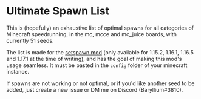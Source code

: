 # Ultimate Spawn List

This is (hopefully) an exhaustive list of optimal spawns for all categories of Minecraft speedrunning, in the mc, mcce and mc_juice boards, with currently 51 seeds.

The list is made for the [setspawn mod](https://github.com/Minecraft-Java-Edition-Speedrunning/mcsr-set-spawn-1.16.1) (only available for 1.15.2, 1.16.1, 1.16.5 and 1.17.1 at the time of writing), and has the goal of making this mod's usage seamless.
It must be pasted in the `config` folder of your minecraft instance.

If spawns are not working or not optimal, or if you'd like another seed to be added, just create a new issue or DM me on Discord (Baryllium#3810).
